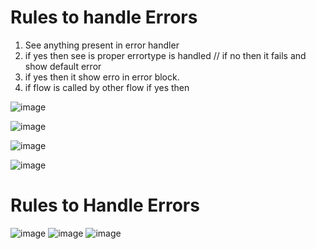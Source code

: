 # Rules to handle Errors 

1. See anything present in error handler
2. if yes then see is proper errortype is handled // if no then it fails and show default error
3. if yes then it show erro in error block.
4. if flow is called by other flow if yes then


![image](https://github.com/gauravxlokhande/AllAbout-MuleSoft/assets/119065314/b4c6e80c-890f-4e51-9b79-6201ca2618c7)

![image](https://github.com/gauravxlokhande/AllAbout-MuleSoft/assets/119065314/a59f4e5b-5a0d-464e-be3c-f9ff24c66bdf)

![image](https://github.com/gauravxlokhande/AllAbout-MuleSoft/assets/119065314/f10ea6d5-10b5-431c-8dfd-1adeea8c4d8a)

![image](https://github.com/gauravxlokhande/AllAbout-MuleSoft/assets/119065314/df8d6668-504d-4481-af15-c45b5834134d)


# Rules to Handle Errors

![image](https://github.com/gauravxlokhande/AllAbout-MuleSoft/assets/119065314/643887b2-024b-4674-a9ea-c14fc115a8db)
![image](https://github.com/gauravxlokhande/AllAbout-MuleSoft/assets/119065314/75a49291-b577-47b4-a976-e9a771be5ca3)
![image](https://github.com/gauravxlokhande/AllAbout-MuleSoft/assets/119065314/251b8ed1-f86f-4a51-b72f-f8b2fa73a36a)
